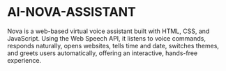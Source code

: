 # AI-NOVA-ASSISTANT
Nova is a web-based virtual voice assistant built with HTML, CSS, and JavaScript. Using the Web Speech API, it listens to voice commands, responds naturally, opens websites, tells time and date, switches themes, and greets users automatically, offering an interactive, hands-free experience.
